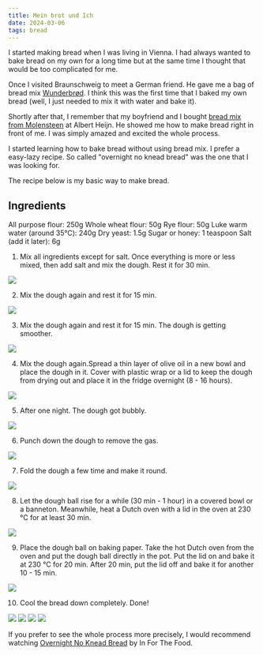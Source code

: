 ```yaml
---
title: Mein brot und Ich
date: 2024-03-06
tags: bread
---
```


I started making bread when I was living in Vienna. I had always wanted to bake bread on my own for a long time but at the same time I thought that would be too complicated for me.

Once I visited Braunschweig to meet a German friend. He gave me a bag of bread mix [Wunderbrød](https://www.dm.de/bauckhof-backmischung-wunderbrot-glutenfrei-p4015637826417.html). I think this was the first time that I baked my own bread (well, I just needed to mix it with water and bake it).

Shortly after that, I remember that my boyfriend and I bought [bread mix from Molensteen](https://www.ah.nl/producten/product/wi492782/mix-voor-meergranen-brood) at Albert Heijn. He showed me how to make bread right in front of me. I was simply amazed and excited the whole process.

I started learning how to bake bread without using bread mix. I prefer a easy-lazy recipe. So called "overnight no knead bread" was the one that I was looking for.

The recipe below is my basic way to make bread.

## Ingredients

All purpose flour: 250g
Whole wheat flour: 50g
Rye flour: 50g
Luke warm water (around 35℃): 240g
Dry yeast: 1.5g
Sugar or honey: 1 teaspoon
Salt (add it later): 6g

1. Mix all ingredients except for salt. Once everything is more or less mixed, then add salt and mix the dough. Rest it for 30 min.

![](/images/090224/20240206_144025012.jpg)

2. Mix the dough again and rest it for 15 min.

![](/images/090224/20240206_151300475.jpg)

3. Mix the dough again and rest it for 15 min. The dough is getting smoother.

![](/images/090224/20240206_152925248.jpg)

4. Mix the dough again.Spread a thin layer of olive oil in a new bowl and place the dough in it. Cover with plastic wrap or a lid to keep the dough from drying out and place it in the fridge overnight (8 - 16 hours).

![](/images/090224/20240206_154629912.jpg)

5. After one night. The dough got bubbly.

![](/images/090224/20240207_100510795.jpg)

6. Punch down the dough to remove the gas.

![](/images/090224/20240126_093243324.jpg)

7. Fold the dough a few time and make it round.

![](/images/090224/20240126_093432771.jpg)

8. Let the dough ball rise for a while (30 min - 1 hour) in a covered bowl or a banneton. Meanwhile, heat a Dutch oven with a lid in the oven at 230 ℃ for at least 30 min.

![](/images/090224/20240126_110048018.jpg)

9. Place the dough ball on baking paper. Take the hot Dutch oven from the oven and put the dough ball directly in the pot. Put the lid on and bake it at 230 ℃ for 20 min. After 20 min, put the lid off and bake it for another 10 - 15 min.

![](/images/090224/20240207_142618528.jpg)

10. Cool the bread down completely. Done!

![](/images/090224/20240207_145858008.jpg)
![](/images/090224/20240207_150001356.jpg)
![](/images/090224/20240207_150027602.jpg)
![](/images/090224/20240207_152820640.jpg)

If you prefer to see the whole process more precisely, I would recommend watching [Overnight No Knead Bread](https://www.youtube.com/watch?v=YWsBqQpSxpA) by In For The Food.